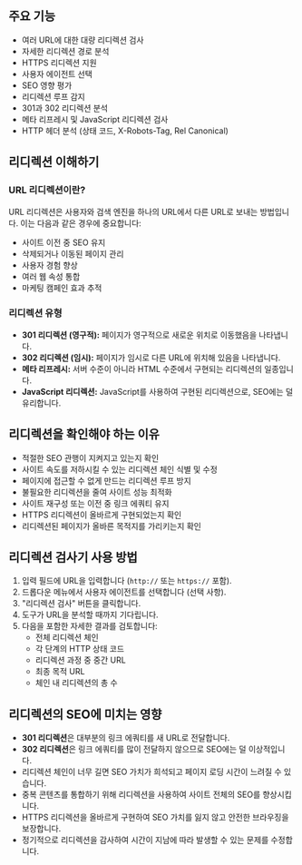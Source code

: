 ## 주요 기능

- 여러 URL에 대한 대량 리디렉션 검사
- 자세한 리디렉션 경로 분석
- HTTPS 리디렉션 지원
- 사용자 에이전트 선택
- SEO 영향 평가
- 리디렉션 루프 감지
- 301과 302 리디렉션 분석
- 메타 리프레시 및 JavaScript 리디렉션 검사
- HTTP 헤더 분석 (상태 코드, X-Robots-Tag, Rel Canonical)

## 리디렉션 이해하기

### URL 리디렉션이란?

URL 리디렉션은 사용자와 검색 엔진을 하나의 URL에서 다른 URL로 보내는 방법입니다. 이는 다음과 같은 경우에 중요합니다:

- 사이트 이전 중 SEO 유지
- 삭제되거나 이동된 페이지 관리
- 사용자 경험 향상
- 여러 웹 속성 통합
- 마케팅 캠페인 효과 추적

### 리디렉션 유형

- **301 리디렉션 (영구적):** 페이지가 영구적으로 새로운 위치로 이동했음을 나타냅니다.
- **302 리디렉션 (임시):** 페이지가 임시로 다른 URL에 위치해 있음을 나타냅니다.
- **메타 리프레시:** 서버 수준이 아니라 HTML 수준에서 구현되는 리디렉션의 일종입니다.
- **JavaScript 리디렉션:** JavaScript를 사용하여 구현된 리디렉션으로, SEO에는 덜 유리합니다.

## 리디렉션을 확인해야 하는 이유

- 적절한 SEO 관행이 지켜지고 있는지 확인
- 사이트 속도를 저하시킬 수 있는 리디렉션 체인 식별 및 수정
- 페이지에 접근할 수 없게 만드는 리디렉션 루프 방지
- 불필요한 리디렉션을 줄여 사이트 성능 최적화
- 사이트 재구성 또는 이전 중 링크 에쿼티 유지
- HTTPS 리디렉션이 올바르게 구현되었는지 확인
- 리디렉션된 페이지가 올바른 목적지를 가리키는지 확인

## 리디렉션 검사기 사용 방법

1. 입력 필드에 URL을 입력합니다 (`http://` 또는 `https://` 포함).
2. 드롭다운 메뉴에서 사용자 에이전트를 선택합니다 (선택 사항).
3. "리디렉션 검사" 버튼을 클릭합니다.
4. 도구가 URL을 분석할 때까지 기다립니다.
5. 다음을 포함한 자세한 결과를 검토합니다:
   - 전체 리디렉션 체인
   - 각 단계의 HTTP 상태 코드
   - 리디렉션 과정 중 중간 URL
   - 최종 목적 URL
   - 체인 내 리디렉션의 총 수

## 리디렉션의 SEO에 미치는 영향

- **301 리디렉션**은 대부분의 링크 에쿼티를 새 URL로 전달합니다.
- **302 리디렉션**은 링크 에쿼티를 많이 전달하지 않으므로 SEO에는 덜 이상적입니다.
- 리디렉션 체인이 너무 길면 SEO 가치가 희석되고 페이지 로딩 시간이 느려질 수 있습니다.
- 중복 콘텐츠를 통합하기 위해 리디렉션을 사용하여 사이트 전체의 SEO를 향상시킵니다.
- HTTPS 리디렉션을 올바르게 구현하여 SEO 가치를 잃지 않고 안전한 브라우징을 보장합니다.
- 정기적으로 리디렉션을 감사하여 시간이 지남에 따라 발생할 수 있는 문제를 수정합니다.
